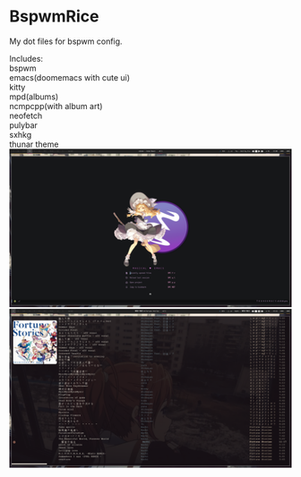 # BspwmRice

My dot files for bspwm config.

Includes:<br>
bspwm<br>
emacs(doomemacs with cute ui)<br>
kitty<br>
mpd(albums)<br>
ncmpcpp(with album art)<br>
neofetch<br>
pulybar<br>
sxhkg<br>
thunar theme<br>
![emacs](images/emacs.png)
![ncmpcpp](images/ncmpcpp.jpg)
